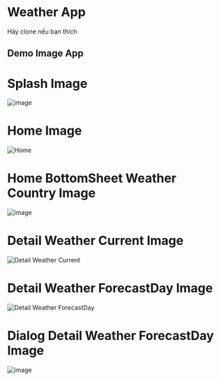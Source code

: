 # Weather App 

Hãy clone nếu bạn thích

## Demo Image App
# Splash Image
![image](https://user-images.githubusercontent.com/80728170/177022868-af843deb-d920-44e0-95d7-c32e8e0f9753.png)
# Home Image
![Home](https://scontent.fdad2-1.fna.fbcdn.net/v/t1.15752-9/289114091_440667394575761_7884157073065583474_n.png)
# Home BottomSheet Weather Country Image
![image](https://lh3.googleusercontent.com/wRsOVoBxA-_WRQIhSkbMD4albalL1SHfRGV06AWbrdLa37w0dzcRLcPeWo1vttyQoyTxAsMnqisnIgreLc0AsA7pvT3gfMRrXmZWaaza_mxMFt1i-Nnq8bAQ78Hh1LRy1N_hNsgmLoNtalI_PAim2-_2vWQcn5oQc4l6HtP1MI6CVBKiawwZkzReocMZtUk0mNpKi1v6vQ9SW2bHrfXOLdFUBGmybnIfS25E5P_shRSkcgDNC_wDRJekIkRiCPzc1q6NWhMIof6QjBOTxShQG9D1oGvQ9BQQVIqXqLRJFPnZqS1ShYV4s0AVHPQqXUiFJo5Asj_hhqVxbxABzc_HHmGR7wS3otKtQdrf1AqrNsAEGzjM-AZDgk67DFAUAZZoufcB1BTsmH0kz74p1vHHfrDc9dfLQDpEt9Pe2eCQtHFUY-PwRD0yJmv26T2-OoyxiCZNW2rQtTEOI0PW-dgwjSA3bYSUw-n7pX36RQPxzObkZUmQkA0SqVlEpEwxRdRFpSzQg0gKigXIT_YpJUIDGVxJcxGJ_eu_pVDmouRBoRI1dEhiBd5gDUpIDX0T2o9rmNVNBsFADdD1c78b1kIg5-uxCvc0v3xziGEu_wTaFuI6Ka1X9cqxvgv5BTMAfl8xEnuDLIfZytRR4EcyMvaUX_8KUBUzNUitPMJw_P856sMuwqgk4KEPyn43i2e1x02ZMdDV5isuZSh3VNRguPejjdlNbMUx42VJlQ9yjmP4TTimUMvvCQvDjDXkwxD91WJWOfxcw98rNhvZF31HHgrkkmdznpo6Vpvwuy5NMTWVL9DhmYMnhqX_Uw0f6ZTesbjQ8PQqfS4MrjPtmXuIzSiUfkiPkA2EtHrxX-f_HqQElCygz557giZXdT50w_GVUv1PHaRq5f4Wzf5v=w451-h902-no?authuser=0)
# Detail Weather Current Image
![Detail Weather Current](https://scontent.fdad1-2.fna.fbcdn.net/v/t1.15752-9/288420342_991011411585334_3430075096552192221_n.png)
# Detail Weather ForecastDay Image
![Detail Weather ForecastDay](https://scontent.fdad1-1.fna.fbcdn.net/v/t1.15752-9/289100423_432753242094820_8035686553915774911_n.png)
# Dialog Detail Weather ForecastDay Image
![image](https://lh3.googleusercontent.com/K4QVPIOBwPktol9bQhKqAXB7YKvGkDe_WCZMUHVcC-6HiJzkJkYlo-p3zFbrWwevhefHmhAW1Bl08DjQes9yh4WqSOnBuw3gJxkKWE52FAu2mvHUK5Sh6XVNgPgn3ntJXtd6GAv6O1tYUM95DO0IXUuAuCu4s1gV6LuUCyX3yQERBWO6re_VcRzsAFfv6QXYMYUS10uBSA7vKa3U7pTwLTD8ECB86xBpKdgfqjp62HrRZpyfdzG42BEVpv2Dq2AKNMTswfpeHru3PclzTIw6npu83nBwWqNmPIrvW74Z_lx5aEVVysxBFd-0kN0aNTjbS-TdnCL1n7X_Eo22ENbBz4sI0U0xmsjV0dPPQGeXdRXvZX_M1Pe1EaTZfN3nhZ_1BnV2i7lDdrqXXqoFNQ3icidAjLiVloWQD75A3fAUdAS_TR33Sjc6AaO4qzFw9DyhG6PMbGuWK1NwTuwqzoHbEnK8IdEan-gvQFSEoFEP-qm9IVbgOyzA0Krqw6QNeGcsEwMJYRBnX16vXVVRZNDPWzc-TQWxMeDKcl2pMySxTFCoWp35PrF_29W99mwvcxGyeJPyPeuITw3TPnWbQ0LmPnQ8IuStZWsUSDGlnTd_AAnw6BKUTMH2E_8UclTCtN3xTzXSeeYXAmImRVrAYsxXrTNbsU4eud34QK9NM4lNWe-ZSbpzGcpDNMV_RyeqV5ez7TeNzyYoXzdUoIJg71PozbLR6hao8bPXA0oxeQlmp6An6UDTStZTWDSaL-6wgf61sMAZVFOu8UDOQKi-RBZ3EWt_TEEzz0fsuCvtDdFqU3PDu7SM6WBD4e6PWBNpHKtPr1I7DSjWRMcbG4F2ACVQgabMb3aA8Pb2HIXpEipViWAE_arfwBN-aFuMvYk7n_1PDG5u4lrM55ut=w451-h902-no?authuser=0)
